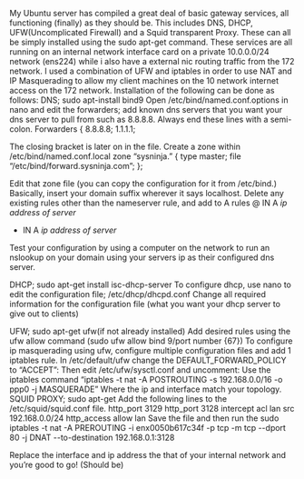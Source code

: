My Ubuntu server has compiled a great deal of basic gateway services, all functioning (finally) as they should be. 
This includes DNS, DHCP, UFW(Uncomplicated Firewall) and a Squid transparent Proxy. These can all be simply installed using the 
sudo apt-get command. These services are all running on an internal network interface card on a private 10.0.0.0/24 network (ens224) 
while i also have a external nic routing traffic from the 172 network. I used a combination of UFW and iptables in order to use NAT 
and IP Masquerading to allow my client machines on the 10 network internet access on the 172 network.
Installation of the following can be done as follows:
DNS; sudo apt-install bind9
Open /etc/bind/named.conf.options in nano and edit the forwarders; add known dns servers that you want your dns server to pull from 
such as 8.8.8.8. Always end these lines with a semi-colon.
Forwarders {
	8.8.8.8;
	1.1.1.1;

The closing bracket is later on in the file.
Create a zone within /etc/bind/named.conf.local
zone “sysninja.” {
		type master;
		file “/etc/bind/forward.sysninja.com”;
};

Edit that zone file (you can copy the configuration for it from /etc/bind.)
Basically, insert your domain suffix wherever it says localhost.
Delete any existing rules other than the nameserver rule, and add to A rules
@	IN	A	*ip address of server*
*	IN	A	*ip address of server*

Test your configuration by using a computer on the network to run an nslookup on your domain using your servers ip as their 
configured dns server.

DHCP; sudo apt-get install isc-dhcp-server
To configure dhcp, use nano to edit the configuration file; /etc/dhcp/dhcpd.conf
Change all required information for the configuration file (what you want your dhcp server to give out to clients)

UFW; sudo apt-get ufw(if not already installed)
Add desired rules using the ufw allow command (sudo ufw allow bind 9/port number {67})
To configure ip masquerading using ufw, configure multiple configuration files and add 1 iptables rule.
In /etc/default/ufw change the DEFAULT_FORWARD_POLICY to “ACCEPT”:
Then edit /etc/ufw/sysctl.conf and uncomment:
Use the iptables command “iptables -t nat -A POSTROUTING -s 192.168.0.0/16 -o ppp0 -j MASQUERADE”
Where the ip and interface match your topology.
SQUID PROXY; sudo apt-get 
Add the following lines to the /etc/squid/squid.conf file.
http_port 3129
http_port 3128 intercept
acl lan src 192.168.0.0/24
http_access allow lan 
Save the file and then run the 
sudo iptables -t nat -A PREROUTING -i enx0050b617c34f -p tcp -m tcp --dport 80 -j DNAT --to-destination 192.168.0.1:3128

Replace the interface and ip address the that of your internal network and you’re good to go! (Should be)





